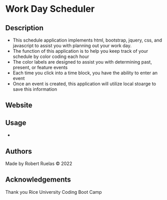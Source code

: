 # Work Day Scheduler

## Description

- This schedule application implements html, bootstrap, jquery, css, and javascript to assist you with planning out your work day.
- The function of this application is to help you keep track of your schedule by color coding each hour
- The color labels are designed to assist you with determining past, present, or feature events
- Each time you click into a time block, you have the ability to enter an event 
- Once an event is created, this application will utilize local stoarge to save this information

## Website 

## Usage

- 

## Authors
Made by Robert Ruelas © 2022

## Acknowledgements 
Thank you Rice University Coding Boot Camp